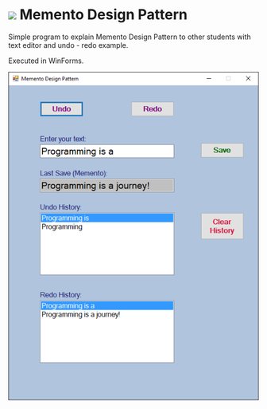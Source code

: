 # <img src="/MementoDesignPattern/rollback.ico" width="30px"> Memento Design Pattern
Simple program to explain Memento Design Pattern to other students with text editor and undo - redo example.

Executed in WinForms.

![screenshot](/scr.png "screen")
